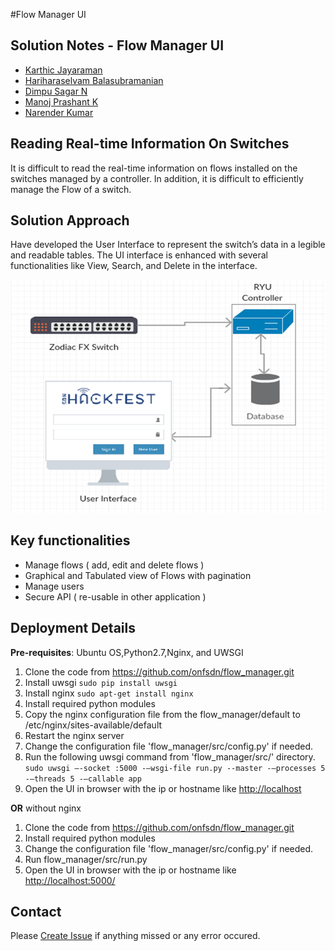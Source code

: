 #Flow Manager UI

## Solution Notes - Flow Manager UI

- [Karthic Jayaraman](https://github.com/karthicjayaraman) 
- [Hariharaselvam Balasubramanian](https://github.com/hariharaselvam) 
- [Dimpu Sagar N](https://github.com/dimpusagar91) 
- [Manoj Prashant K](https://github.com/manojasm)
- [Narender Kumar](https://github.com/nkkize) 
 

  

## Reading Real-time Information On Switches

It is difficult to read the real-time information on flows installed on the switches managed by a controller. In addition, it is difficult to efficiently manage the Flow of a switch. 


## Solution Approach

Have developed the User Interface to represent the switch’s data in a legible and readable tables. The UI interface is enhanced with several functionalities like View, Search, and Delete in the interface. 
 

  ![Flow Manager UI](https://github.com/geethabg/Images/blob/master/FlowManager.png)
  
  
## Key functionalities
- Manage flows ( add, edit and delete flows )
- Graphical and Tabulated view of Flows with pagination
- Manage users
- Secure API ( re-usable in other application )
 
## Deployment Details


**Pre-requisites**:  Ubuntu OS,Python2.7,Nginx, and UWSGI



1. Clone the code from https://github.com/onfsdn/flow_manager.git
2. Install uwsgi 
    `sudo pip install uwsgi`
3. Install nginx 
    `sudo apt-get install nginx`
4. Install required python modules
5. Copy the nginx configuration file from the flow_manager/default to /etc/nginx/sites-available/default
6. Restart the nginx server
7. Change the configuration file 'flow_manager/src/config.py' if needed.
8. Run the following uwsgi command from 'flow_manager/src/' directory.
    `sudo uwsgi –-socket :5000 -–wsgi-file run.py --master -–processes 5 -–threads 5 -–callable app`
9. Open the UI in browser with the ip or hostname like [http://localhost](http://localhost)

**OR** without nginx


1. Clone the code from https://github.com/onfsdn/flow_manager.git
2. Install required python modules
3. Change the configuration file 'flow_manager/src/config.py' if needed.
4. Run flow_manager/src/run.py
5. Open the UI in browser with the ip or hostname like [http://localhost:5000/](http://localhost:5000/)
   

## Contact 

Please [Create Issue](https://github.com/onfsdn/flow_manager/issues/new) if anything missed or any error occured.




